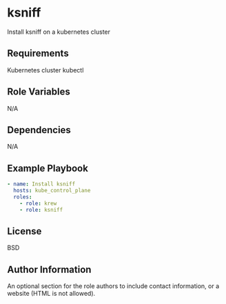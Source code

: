 ksniff
=========

Install ksniff on a kubernetes cluster

Requirements
------------

Kubernetes cluster
kubectl

Role Variables
--------------

N/A

Dependencies
------------

N/A

Example Playbook
----------------

```yaml
- name: Install ksniff
  hosts: kube_control_plane
  roles:
    - role: krew
    - role: ksniff
```

License
-------

BSD

Author Information
------------------

An optional section for the role authors to include contact information, or a website (HTML is not allowed).
